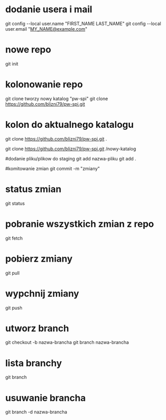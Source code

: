 # dodanie usera i mail
git config --local user.name "FIRST_NAME LAST_NAME"
git config --local user.email "MY_NAME@example.com"

# nowe repo
git init

# kolonowanie repo
git clone
tworzy nowy katalog  "pw-spi"
git clone https://github.com/blizni79/pw-spi.git

# kolon do aktualnego katalogu
git clone https://github.com/blizni79/pw-spi.git .

git clone https://github.com/blizni79/pw-spi.git /nowy-katalog

#dodanie pliku/plikow do staging
git add nazwa-pliku
git add .

#komitowanie zmian
git commit -m "zmiany"

# status zmian
git status

# pobranie wszystkich zmian z repo
git fetch

# pobierz zmiany
git pull

# wypchnij zmiany 
git push

# utworz branch
git checkout -b nazwa-brancha
git branch nazwa-brancha

# lista branchy
git branch

# usuwanie brancha
git branch -d nazwa-brancha




